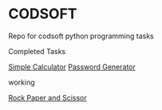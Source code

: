 # CODSOFT
Repo for codsoft python programming tasks

Completed Tasks 

[Simple Calculator](TASK2.py)
[Password Generator](TASK3.py)

working

[Rock Paper and Scissor](TASK4.py)
